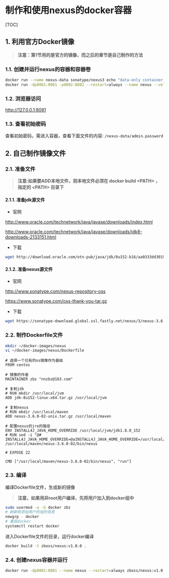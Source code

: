 # 制作和使用nexus的docker容器

[TOC]

## 1. 利用官方Docker镜像

> **注意：第1节用的是官方的镜像，而之后的章节是自己制作的方法**

### 1.1. 创建并运行nexus的容器和容器卷

```sh
docker run --name nexus-data sonatype/nexus3 echo "data-only container for Nexus"
docker run -dp8081:8081 -p8082:8082 --restart=always --name nexus --volumes-from nexus-data sonatype/nexus3
```

### 1.2. 浏览器访问

<http://127.0.0.1:8081>

### 1.3. 查看初始密码

查看初始密码，需进入容器，查看下面文件的内容:
`/nexus-data/admin.password`

## 2. 自己制作镜像文件

### 2.1. 准备文件

> **注意:如果要ADD本地文件，则本地文件必须在 docker build \<PATH> ，指定的 \<PATH> 目录下**

#### 2.1.1. 准备jdk源文件

- 官网

<http://www.oracle.com/technetwork/java/javase/downloads/index.html>

<http://www.oracle.com/technetwork/java/javase/downloads/jdk8-downloads-2133151.html>

- 下载

```sh
wget http://download.oracle.com/otn-pub/java/jdk/8u152-b16/aa0333dd3019491ca4f6ddbe78cdb6d0/jdk-8u152-linux-x64.tar.gz?AuthParam=1508393760_8581e1ef388abd3122635312265a1aa1 -O ~/docker-images/nexus/jdk-8u152-linux-x64.tar.gz
```

#### 2.1.2. 准备nexus源文件

- 官网

http://www.sonatype.com/nexus-repository-oss

https://www.sonatype.com/oss-thank-you-tar.gz

- 下载

```sh
wget https://sonatype-download.global.ssl.fastly.net/nexus/3/nexus-3.6.0-02-unix.tar.gz -O ~/docker-images/nexus/nexus-3.6.0-02-unix.tar.gz
```

### 2.2. 制作Dockerfile文件

```sh
mkdir ~/docker-images/nexus
vi ~/docker-images/nexus/Dockerfile
```

```docker
# 选择一个已有的os镜像作为基础
FROM centos

# 镜像的作者
MAINTAINER zbz "nnzbz@163.com"

# 复制jdk
# RUN mkdir /usr/local/jvm
ADD jdk-8u152-linux-x64.tar.gz /usr/local/jvm

# 复制nexus
# RUN mkdir /usr/local/maven
ADD nexus-3.6.0-02-unix.tar.gz /usr/local/maven

# 配置nexus的jre的路径
ENV INSTALL4J_JAVA_HOME_OVERRIDE /usr/local/jvm/jdk1.8.0_152
# RUN sed -i "@# INSTALL4J_JAVA_HOME_OVERRIDE=@aINSTALL4J_JAVA_HOME_OVERRIDE=/usr/local/jvm/jdk1.8.0_152@" /usr/local/maven/nexus-3.6.0-02/bin/nexus

# EXPOSE 22

CMD ["/usr/local/maven/nexus-3.6.0-02/bin/nexus", "run"]
```

### 2.3. 编译

编译Dockerfile文件，生成新的镜像

> **注意，如果用非root用户编译，先将用户加入到docker组中**

```sh
sudo usermod -a -G docker zbz
# 刷新刚添加用户的组的信息
newgrp - docker
# 重启docker
systemctl restart docker
```

进入Dockerfile文件的目录，运行docker编译

```sh
docker build -t zboss/nexus:v1.0.0 .
```

### 2.4. 创建nexus容器并运行

```sh
docker run -dp8081:8081 --name nexus --restart=always zboss/nexus:v1.0.0
```
